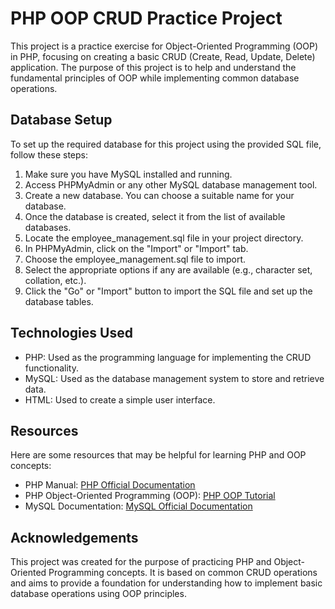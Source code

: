 # PHP OOP CRUD Practice Project

This project is a practice exercise for Object-Oriented Programming (OOP) in PHP, focusing on creating a basic CRUD (Create, Read, Update, Delete) application. The purpose of this project is to help and understand the fundamental principles of OOP while implementing common database operations.

## Database Setup

To set up the required database for this project using the provided SQL file, follow these steps:

1. Make sure you have MySQL installed and running.
2. Access PHPMyAdmin or any other MySQL database management tool.
3. Create a new database. You can choose a suitable name for your database.
4. Once the database is created, select it from the list of available databases.
5. Locate the employee_management.sql file in your project directory.
6. In PHPMyAdmin, click on the "Import" or "Import" tab.
7. Choose the employee_management.sql file to import.
8. Select the appropriate options if any are available (e.g., character set, collation, etc.).
9. Click the "Go" or "Import" button to import the SQL file and set up the database tables.

## Technologies Used

- PHP: Used as the programming language for implementing the CRUD functionality.
- MySQL: Used as the database management system to store and retrieve data.
- HTML: Used to create a simple user interface.

## Resources

Here are some resources that may be helpful for learning PHP and OOP concepts:

- PHP Manual: [PHP Official Documentation](https://www.w3schools.com/php/default.asp)
- PHP Object-Oriented Programming (OOP): [PHP OOP Tutorial](https://www.w3schools.com/php/php_oop_what_is.asp)
- MySQL Documentation: [MySQL Official Documentation](https://www.w3schools.com/MySQL/default.asp)

## Acknowledgements

This project was created for the purpose of practicing PHP and Object-Oriented Programming concepts. It is based on common CRUD operations and aims to provide a foundation for understanding how to implement basic database operations using OOP principles.
